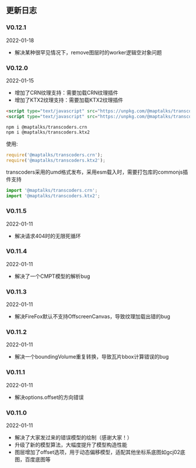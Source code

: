 ## 更新日志

### V0.12.1
2022-01-18
* 解决某种很罕见情况下，remove图层时的worker逻辑空对象问题

### V0.12.0
2022-01-15
* 增加了CRN纹理支持：需要加载CRN纹理插件
* 增加了KTX2纹理支持：需要加载KTX2纹理插件
```html
<script type="text/javascript" src="https://unpkg.com/@maptalks/transcoders.ktx2/dist/transcoders.ktx2.js"></script>
<script type="text/javascript" src="https://unpkg.com/@maptalks/transcoders.crn/dist/transcoders.crn.js"></script>
```
```
npm i @maptalks/transcoders.crn
npm i @maptalks/transcoders.ktx2
```
使用:
```js
require('@maptalks/transcoders.crn');
require('@maptalks/transcoders.ktx2');
```
transcoders采用的umd格式发布，采用esm载入时，需要打包库的commonjs插件支持
```js
import '@maptalks/transcoders.crn';
import '@maptalks/transcoders.ktx2';
```
### V0.11.5
2022-01-11
* 解决请求404时的无限死循环

### V0.11.4
2022-01-11
* 解决了一个CMPT模型的解析bug

### V0.11.3
2022-01-11
* 解决FireFox默认不支持OffscreenCanvas，导致纹理加载出错的bug

### V0.11.2
2022-01-11
* 解决一个boundingVolume重复转换，导致瓦片bbox计算错误的bug

### V0.11.1
2022-01-11
* 解决options.offset的方向错误 

### V0.11.0
2022-01-11
* 解决了大家发过来的错误模型的绘制（感谢大家！）
* 升级了新的模型算法，大幅度提升了模型构造性能
* 图层增加了offset选项，用于动态偏移模型，适配其他坐标系底图如gcj02底图，百度底图等
